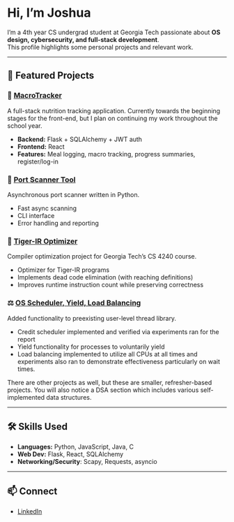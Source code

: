 # Hi, I’m Joshua

I’m a 4th year CS undergrad student at Georgia Tech passionate about **OS design, cybersecurity, and full-stack development**.  
This profile highlights some personal projects and relevant work.

---

## 🚀 Featured Projects

### 🍎 [MacroTracker](https://github.com/jsampson07/Summer2025-Portfolio/tree/main/MacroTracker)
A full-stack nutrition tracking application. Currently towards the beginning stages for the front-end, but I plan on continuing my work throughout the school year. 
- **Backend:** Flask + SQLAlchemy + JWT auth  
- **Frontend:** React
- **Features:** Meal logging, macro tracking, progress summaries, register/log-in

### 🔎 [Port Scanner Tool](https://github.com/jsampson07/Summer2025-Portfolio/tree/main/port-scanner-tool)
Asynchronous port scanner written in Python.  
- Fast async scanning  
- CLI interface  
- Error handling and reporting

### 📝 [Tiger-IR Optimizer](https://github.com/jsampson07/Compilers-Project1)
Compiler optimization project for Georgia Tech’s CS 4240 course.
- Optimizer for Tiger-IR programs
- Implements dead code elimination (with reaching definitions)
- Improves runtime instruction count while preserving correctness

### ⚖️ [OS Scheduler, Yield, Load Balancing](https://github.com/jsampson07/AOS-Final-Proj1)
Added functionality to preexisting user-level thread library.
- Credit scheduler implemented and verified via experiments ran for the report
- Yield functionality for processes to voluntarily yield
- Load balancing implemented to utilize all CPUs at all times and experiments also ran to demonstrate effectiveness particularly on wait times.

There are other projects as well, but these are smaller, refresher-based projects. You will also notice a DSA section which includes various self-implemented data structures.

---

## 🛠️ Skills Used
- **Languages:** Python, JavaScript, Java, C
- **Web Dev:** Flask, React, SQLAlchemy
- **Networking/Security**: Scapy, Requests, asyncio

---

## 📫 Connect
- [LinkedIn](https://www.linkedin.com/in/joshua-sampson)

